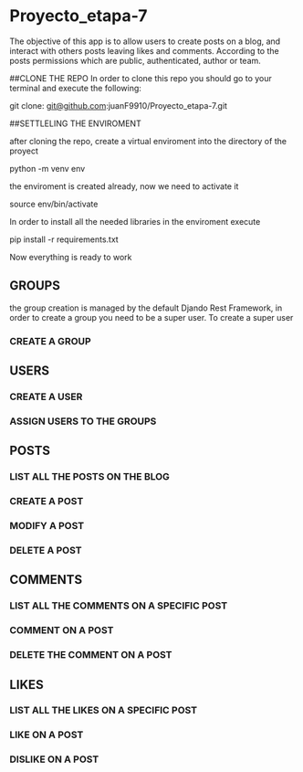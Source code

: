 # Proyecto_etapa-7
The objective of this app is to allow users to create posts on a blog, and interact with others posts leaving likes and comments. According to the posts permissions which are public, authenticated, author or team. 

##CLONE THE REPO
In order to clone this repo you should go to your terminal and execute the following: 

git clone: git@github.com:juanF9910/Proyecto_etapa-7.git

##SETTLELING THE ENVIROMENT

after cloning the repo, create a virtual enviroment into the directory of the proyect

python -m venv env 

the enviroment is created already, now we need to activate it 

source env/bin/activate

In order to install all the needed libraries in the enviroment execute

pip install -r requirements.txt

Now everything is ready to work

## GROUPS 

the group creation is managed by the default Djando Rest Framework, in order to create a group you need to be a super user. 
To create a super user 

### CREATE A GROUP

## USERS



### CREATE A USER

### ASSIGN USERS TO THE GROUPS 

## POSTS

### LIST ALL THE POSTS ON THE BLOG 

### CREATE A POST

### MODIFY A POST

### DELETE A POST



## COMMENTS

### LIST ALL THE COMMENTS ON A SPECIFIC POST

### COMMENT ON A POST

### DELETE THE COMMENT ON A POST


## LIKES


### LIST ALL THE LIKES ON A SPECIFIC POST

### LIKE ON A POST

### DISLIKE ON A POST




